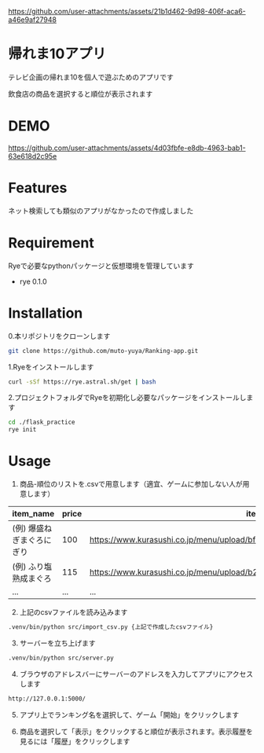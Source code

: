 
https://github.com/user-attachments/assets/21b1d462-9d98-406f-aca6-a46e9af27948
# 帰れま10アプリ

テレビ企画の帰れま10を個人で遊ぶためのアプリです
 
飲食店の商品を選択すると順位が表示されます

 
# DEMO

https://github.com/user-attachments/assets/4d03fbfe-e8db-4963-bab1-63e618d2c95e
 
# Features

ネット検索しても類似のアプリがなかったので作成しました
 
# Requirement
 
Ryeで必要なpythonパッケージと仮想環境を管理しています
 
* rye 0.1.0

 
# Installation

0.本リポジトリをクローンします
```bash
git clone https://github.com/muto-yuya/Ranking-app.git
```

1.Ryeをインストールします
 
```bash
curl -sSf https://rye.astral.sh/get | bash
```
2.プロジェクトフォルダでRyeを初期化し必要なパッケージをインストールします

```bash
cd ./flask_practice
rye init
```

# Usage

1. 商品-順位のリストを.csvで用意します（適宜、ゲームに参加しない人が用意します）

| item_name | price | item_image | place | item_category_name |
| ---- | ---- | ---- | ---- | ---- |
| (例) 爆盛ねぎまぐろにぎり | 100 | https://www.kurasushi.co.jp/menu/upload/bf4c8baeb6e3f4cefe7a076204ae6a663f4ea93f.jpg | 1 | くら寿司 |
| (例) ふり塩熟成まぐろ | 115 | https://www.kurasushi.co.jp/menu/upload/b2cfcd6b8fc88de5d880e3dadaba4908a4ff37ca.jpg | 圏外 | くら寿司 |
| ... | ... | ... | ... | ... | 

2. 上記のcsvファイルを読み込みます
```bash
.venv/bin/python src/import_csv.py {上記で作成したcsvファイル}
```

3.  サーバーを立ち上げます
```bash
.venv/bin/python src/server.py
```

4.  ブラウザのアドレスバーにサーバーのアドレスを入力してアプリにアクセスします
```bash
http://127.0.0.1:5000/
```
5.  アプリ上でランキング名を選択して、ゲーム「開始」をクリックします

6.  商品を選択して「表示」をクリックすると順位が表示されます。表示履歴を見るには「履歴」をクリックします
